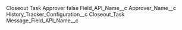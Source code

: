 <?xml version="1.0" encoding="UTF-8"?>
<CustomMetadata xmlns="http://soap.sforce.com/2006/04/metadata" xmlns:xsi="http://www.w3.org/2001/XMLSchema-instance" xmlns:xsd="http://www.w3.org/2001/XMLSchema">
    <label>Closeout Task Approver</label>
    <protected>false</protected>
    <values>
        <field>Field_API_Name__c</field>
        <value xsi:type="xsd:string">Approver_Name__c</value>
    </values>
    <values>
        <field>History_Tracker_Configuration__c</field>
        <value xsi:type="xsd:string">Closeout_Task</value>
    </values>
    <values>
        <field>Message_Field_API_Name__c</field>
        <value xsi:nil="true"/>
    </values>
</CustomMetadata>
